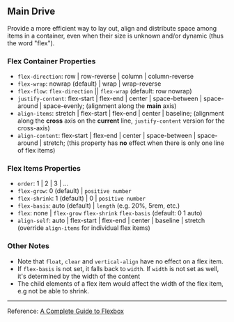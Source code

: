 ## Main Drive
Provide a more efficient way to lay out, align and distribute space among items in a container, even when their size is unknown and/or dynamic (thus the word "flex").

### Flex Container Properties
- `flex-direction`: row | row-reverse | column | column-reverse
- `flex-wrap`: nowrap (default) | wrap | wrap-reverse
- `flex-flow`: `flex-direction` || `flex-wrap` (default: row nowrap)
- `justify-content`: flex-start | flex-end | center | space-between | space-around | space-evenly; (alignment along the **main** axis)
- `align-items`: stretch | flex-start | flex-end | center | baseline; (alignment along the **cross** axis on the **current** line, `justify-content` version for the cross-axis)
- `align-content`: flex-start | flex-end | center | space-between | space-around | stretch; (this property has **no** effect when there is only one line of flex items)

### Flex Items Properties
- `order`: 1 | 2 | 3 | ...
- `flex-grow`: 0 (default) | `positive number`
- `flex-shrink`: 1 (default) | 0 | `positive number`
- `flex-basis`: auto (default) | `length` (e.g. 20%, 5rem, etc.)
- `flex`: none | `flex-grow` `flex-shrink` `flex-basis` (default: 0 1 auto)
- `align-self`: auto | flex-start | flex-end | center | baseline | stretch (override `align-items` for individual flex items)

### Other Notes
- Note that `float`, `clear` and `vertical-align` have no effect on a flex item.
- If `flex-basis` is not set, it falls back to `width`. If `width` is not set as well, it's determined by the width of the content
- The child elements of a flex item would affect the width of the flex item, e.g not be able to shrink.

---
Reference: [A Complete Guide to Flexbox](https://css-tricks.com/snippets/css/a-guide-to-flexbox/)
